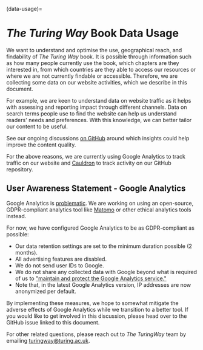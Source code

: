 (data-usage)=
# _The Turing Way_ Book Data Usage

We want to understand and optimise the use, geographical reach, and findability of _The Turing Way_ book.
It is possible through information such as how many people currently use the book, which chapters are they interested in, from which countries are they able to access our resources or where we are not currently findable or accessible.
Therefore, we are collecting some data on our website activities, which we describe in this document.

For example, we are keen to understand data on website traffic as it helps with assessing and reporting impact through different channels.
Data on search terms people use to find the website can help us understand readers' needs and preferences.
With this knowledge, we can better tailor our content to be useful.

See our ongoing discussions [on GitHub](https://github.com/the-turing-way/the-turing-way/discussions/3713) around which insights could help improve the content quality.

For the above reasons, we are currently using Google Analytics to track traffic on our website and [Cauldron](https://cauldron.io/) to track activity on our GitHub repository.

## User Awareness Statement - Google Analytics
Google Analytics is [problematic](https://piwik.pro/blog/is-google-analytics-gdpr-compliant/).
We are working on using an open-source, GDPR-compliant analytics tool like [Matomo](https://matomo.org/) or other ethical analytics tools instead.

For now, we have configured Google Analytics to be as GDPR-compliant as possible:

- Our data retention settings are set to the minimum duration possible (2 months).
- All advertising features are disabled.
- We do not send user IDs to Google.
- We do not share any collected data with Google beyond what is required of us to ["maintain and protect the Google Analytics service."](https://business.safety.google/adsprocessorterms/)
- Note that, in the latest Google Analytics version, IP addresses are now anonymized per default.

By implementing these measures, we hope to somewhat mitigate the adverse effects of Google Analytics while we transition to a better tool.
If you would like to get involved in this discussion, please head over to the GitHub issue linked to this document.

For other related questions, please reach out to _The TuringWay_ team by emailing [turingway@turing.ac.uk](mailto:turingway@turing.ac.uk).
